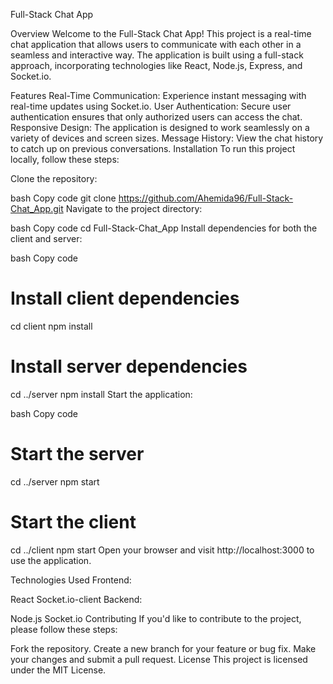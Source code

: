 Full-Stack Chat App

Overview
Welcome to the Full-Stack Chat App! This project is a real-time chat application that allows users to communicate with each other in a seamless and interactive way. The application is built using a full-stack approach, incorporating technologies like React, Node.js, Express, and Socket.io.

Features
Real-Time Communication: Experience instant messaging with real-time updates using Socket.io.
User Authentication: Secure user authentication ensures that only authorized users can access the chat.
Responsive Design: The application is designed to work seamlessly on a variety of devices and screen sizes.
Message History: View the chat history to catch up on previous conversations.
Installation
To run this project locally, follow these steps:

Clone the repository:

bash
Copy code
git clone https://github.com/Ahemida96/Full-Stack-Chat_App.git
Navigate to the project directory:

bash
Copy code
cd Full-Stack-Chat_App
Install dependencies for both the client and server:

bash
Copy code
# Install client dependencies
cd client
npm install

# Install server dependencies
cd ../server
npm install
Start the application:

bash
Copy code
# Start the server
cd ../server
npm start

# Start the client
cd ../client
npm start
Open your browser and visit http://localhost:3000 to use the application.

Technologies Used
Frontend:

React
Socket.io-client
Backend:

Node.js
Socket.io
Contributing
If you'd like to contribute to the project, please follow these steps:

Fork the repository.
Create a new branch for your feature or bug fix.
Make your changes and submit a pull request.
License
This project is licensed under the MIT License.

